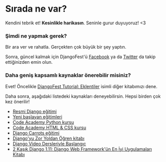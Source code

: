 # Sırada ne var?

Kendini tebrik et! **Kesinlikle harikasın**. Seninle gurur duyuyoruz! <3

### Şimdi ne yapmak gerek?

Bir ara ver ve rahatla. Gerçekten çok büyük bir şey yaptın.

Sonra, güncel kalmak için DjangoFest'ü [Facebook](http://facebook.com/djangogirls) ya da [Twitter](https://twitter.com/djangogirls) da takip ettiğinizden emin olun.

### Daha geniş kapsamlı kaynaklar önerebilir misiniz?

Evet! Öncelikle [DjangoFest Tutorial: Eklentiler](https://tutorial-extensions.djangogirls.org/) isimli diğer kitabımızı dene.

Daha sonra, aşağıdaki listedeki kaynakları deneyebilirsin. Hepsi birden çok kez önerilir!

- [Resmi Django eğitimi](https://docs.djangoproject.com/en/2.0/intro/tutorial01/)
- [Yeni başlayan eğitimleri](http://newcoder.io/tutorials/)
- [Code Academy Python kursu](https://www.codecademy.com/en/tracks/python)
- [Code Academy HTML & CSS kursu](https://www.codecademy.com/tracks/web)
- [Django Carrots eğitimi](https://github.com/ggcarrots/django-carrots)
- [Django'yu Zor Yoldan Öğren kitabı](http://learnpythonthehardway.org/book/)
- [Django Video Dersleriyle Başlangıç](http://www.gettingstartedwithdjango.com/)
- [2 Kaşık Django 1.11: Django Web Framework'ün En İyi Uygulamaları Kitabı](https://www.twoscoopspress.com/products/two-scoops-of-django-1-11)
